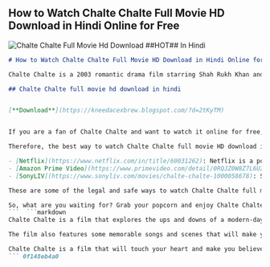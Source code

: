 ## How to Watch Chalte Chalte Full Movie HD Download in Hindi Online for Free

 
![Chalte Chalte Full Movie Hd Download ##HOT## In Hindi](https://i.pinimg.com/200x150/5e/6d/ca/5e6dca00fc28cd36cff3e10ff541a2fe.jpg)

 ```markdown 
# How to Watch Chalte Chalte Full Movie HD Download in Hindi Online for Free
 
Chalte Chalte is a 2003 romantic drama film starring Shah Rukh Khan and Rani Mukerji. The film follows the love story of Raj and Priya, who meet on a road trip and fall in love, but face challenges due to their different backgrounds and personalities. The film was a hit at the box office and received positive reviews from critics and audiences alike.
 
## Chalte Chalte full movie hd download in hindi


[**Download**](https://kneedacexbrew.blogspot.com/?d=2tKyTM)

 
If you are a fan of Chalte Chalte and want to watch it online for free, you might be wondering how to do it. There are many websites that claim to offer Chalte Chalte full movie HD download in Hindi, but most of them are either fake, unsafe, or illegal. Downloading or streaming pirated movies can expose you to malware, viruses, legal troubles, and ethical issues.
 
Therefore, the best way to watch Chalte Chalte full movie HD download in Hindi online for free is to use a legal and safe platform that has the rights to stream the film. Some of the platforms that you can use are:
 
- [Netflix](https://www.netflix.com/in/title/60031262): Netflix is a popular streaming service that offers a wide range of movies and shows from different genres and languages. You can watch Chalte Chalte on Netflix with a subscription plan that starts from Rs. 199 per month. You can also download the film on your device and watch it offline.
- [Amazon Prime Video](https://www.primevideo.com/detail/0RQJZ0W8Z7L6U2H6QG9X4Y9XO5/ref=atv_dp_share_cu_r): Amazon Prime Video is another streaming service that has a large collection of movies and shows from various countries and regions. You can watch Chalte Chalte on Amazon Prime Video with a subscription plan that costs Rs. 129 per month or Rs. 999 per year. You can also download the film on your device and watch it offline.
- [SonyLIV](https://www.sonyliv.com/movies/chalte-chalte-1000058678): SonyLIV is a streaming platform that offers movies and shows from Sony Pictures Networks India. You can watch Chalte Chalte on SonyLIV with a subscription plan that costs Rs. 299 per month, Rs. 699 for six months, or Rs. 999 for a year. You can also download the film on your device and watch it offline.

These are some of the legal and safe ways to watch Chalte Chalte full movie HD download in Hindi online for free. By using these platforms, you can enjoy the film without any hassle or risk. You can also support the filmmakers and artists who worked hard to make this film.
 
So, what are you waiting for? Grab your popcorn and enjoy Chalte Chalte full movie HD download in Hindi online for free!
 ```  ```markdown 
Chalte Chalte is a film that explores the ups and downs of a modern-day relationship. The film showcases the chemistry and charisma of Shah Rukh Khan and Rani Mukerji, who play Raj and Priya, two people who fall in love at first sight and decide to elope. However, their marriage is not a fairy tale, as they face many conflicts and misunderstandings due to their different backgrounds, lifestyles, and personalities.
 
The film also features some memorable songs and scenes that will make you laugh, cry, and swoon. Some of the songs that you can enjoy in the film are "Tauba Tumhare Yeh Ishare", "Dagariya Chalo", "Layi Vi Na Gayi", and "Suno Na Suno Na". Some of the scenes that you can watch out for are the road trip sequence, the wedding sequence, the Greece sequence, and the climax sequence.
 
Chalte Chalte is a film that will touch your heart and make you believe in love. It is a film that you can watch with your partner, friends, or family. It is a film that you can watch over and over again.
 ``` 0f148eb4a0
